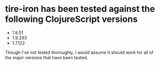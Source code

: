 # tire-iron has been tested against the following ClojureScript versions
* 1.8.51
* 1.9.293
* 1.7.122

Though I've not tested thoroughly, I would assume it should work for all
of the major versions that have been tested.
